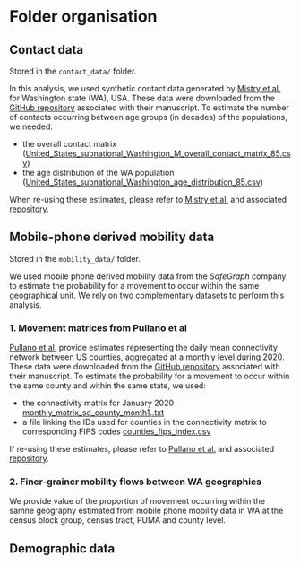 # Folder organisation

## Contact data 
Stored in the ```contact_data/``` folder.

In this analysis, we used synthetic contact data generated by [Mistry et al.](https://doi.org/10.1038/s41467-020-20544-y) for Washington state (WA), USA. 
These data were downloaded from the [GitHub repository](https://github.com/mobs-lab/mixing-patterns) associated with their manuscript.
To estimate the number of contacts occurring between age groups (in decades) of the populations, we needed:
- the overall contact matrix ([United_States_subnational_Washington_M_overall_contact_matrix_85.csv](https://github.com/blab/phylo-kernel-public/blob/main/data/contact_data/United_States_subnational_Washington_M_overall_contact_matrix_85.csv))
- the age distribution of the WA population ([United_States_subnational_Washington_age_distribution_85.csv](https://github.com/blab/phylo-kernel-public/blob/main/data/contact_data/United_States_subnational_Washington_age_distribution_85.csv))

When re-using these estimates, please refer to [Mistry et al.](https://doi.org/10.1038/s41467-020-20544-y) and associated [repository](https://github.com/mobs-lab/mixing-patterns).


## Mobile-phone derived mobility data 
Stored in the ```mobility_data/``` folder.

We used mobile phone derived mobility data from the *SafeGraph* company to estimate the probability for a movement to occur within the same geographical unit.
We rely on two complementary datasets to perform this analysis.

### 1. Movement matrices from Pullano et al
[Pullano et al.](https://doi.org/10.2196/64914) provide estimates representing the daily mean connectivity network between US counties, aggregated at a monthly level during 2020.
These data were downloaded from the [GitHub repository](https://github.com/GiuliaPullano/US-Connectivity-Metapop) associated with their manuscript.
To estimate the probability for a movement to occur within the same county and within the same state, we used:
- the connectivity matrix for January 2020 [monthly_matrix_sd_county_month1..txt](https://github.com/GiuliaPullano/US-Connectivity-Metapop/blob/main/data/US_connectivity_network_2020_county/monthly_matrix_sd_county_month1..txt)
- a file linking the IDs used for counties in the connectivity matrix to corresponding FIPS codes [counties_fips_index.csv](https://github.com/GiuliaPullano/US-Connectivity-Metapop/blob/main/data/counties_fips_index.csv)


If re-using these estimates, please refer to [Pullano et al.](https://doi.org/10.2196/64914) and associated [repository](https://github.com/GiuliaPullano/US-Connectivity-Metapop). 

### 2. Finer-grainer mobility flows between WA geographies
We provide value of the proportion of movement occurring within the samne geography estimated from mobile phone mobility data in WA at the census block group, census tract, PUMA and county level. 

## Demographic data
